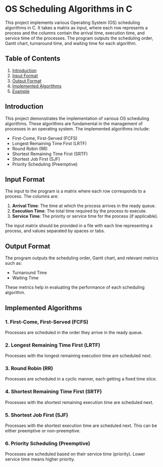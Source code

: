 # OS Scheduling Algorithms in C

This project implements various Operating System (OS) scheduling algorithms in C. It takes a matrix as input, where each row represents a process and the columns contain the arrival time, execution time, and service time of the processes. The program outputs the scheduling order, Gantt chart, turnaround time, and waiting time for each algorithm.

## Table of Contents

1. [Introduction](#introduction)
2. [Input Format](#input-format)
3. [Output Format](#output-format)
4. [Implemented Algorithms](#implemented-algorithms)
5. [Example](#example)

## Introduction

This project demonstrates the implementation of various OS scheduling algorithms. These algorithms are fundamental in the management of processes in an operating system. The implemented algorithms include:

- First-Come, First-Served (FCFS)
- Longest Remaining Time First (LRTF)
- Round Robin (RR)
- Shortest Remaining Time First (SRTF)
- Shortest Job First (SJF)
- Priority Scheduling (Preemptive)

## Input Format

The input to the program is a matrix where each row corresponds to a process. The columns are:

1. **Arrival Time**: The time at which the process arrives in the ready queue.
2. **Execution Time**: The total time required by the process to execute.
3. **Service Time**: The priority or service time for the process (if applicable).

The input matrix should be provided in a file with each line representing a process, and values separated by spaces or tabs.

## Output Format

The program outputs the scheduling order, Gantt chart, and relevant metrics such as:

- Turnaround Time
- Waiting Time

These metrics help in evaluating the performance of each scheduling algorithm.

## Implemented Algorithms

### 1. First-Come, First-Served (FCFS)

Processes are scheduled in the order they arrive in the ready queue.

### 2. Longest Remaining Time First (LRTF)

Processes with the longest remaining execution time are scheduled next.

### 3. Round Robin (RR)

Processes are scheduled in a cyclic manner, each getting a fixed time slice.

### 4. Shortest Remaining Time First (SRTF)

Processes with the shortest remaining execution time are scheduled next.

### 5. Shortest Job First (SJF)

Processes with the shortest execution time are scheduled next. This can be either preemptive or non-preemptive.

### 6. Priority Scheduling (Preemptive)

Processes are scheduled based on their service time (priority). Lower service time means higher priority.
